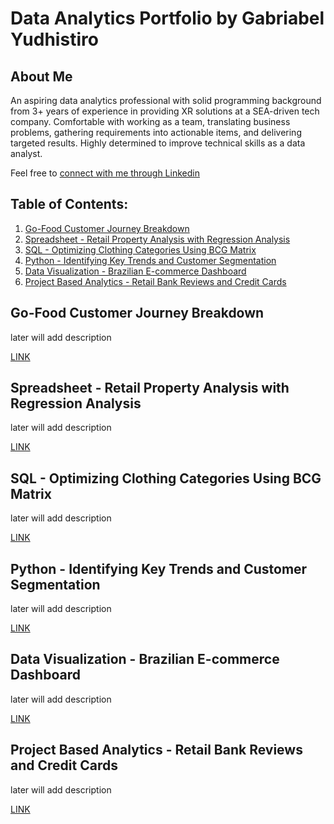 # Data Analytics Portfolio by Gabriabel Yudhistiro

## About Me

An aspiring data analytics professional with solid programming background from 3+ years of experience in providing XR solutions at a SEA-driven tech company. Comfortable with working as a team, translating business problems, gathering requirements into actionable items, and delivering targeted results. Highly determined to improve technical skills as a data analyst.

Feel free to [connect with me through Linkedin](https://www.linkedin.com/in/gabriabel/)

## Table of Contents:

1. [Go-Food Customer Journey Breakdown](https://github.com/Gabriabel/DA-Portfolio#go-food-customer-journey-breakdown)
2. [Spreadsheet - Retail Property Analysis with Regression Analysis](https://github.com/Gabriabel/DA-Portfolio/sql---optimizing-clothing-categories-using-bcg-matrix)
3. [SQL - Optimizing Clothing Categories Using BCG Matrix](https://github.com/Gabriabel/DA-Portfolio/python---identifying-key-trends-and-customer-segmentation)
4. [Python - Identifying Key Trends and Customer Segmentation](https://github.com/Gabriabel/DA-Portfolio/python---identifying-key-trends-and-customer-segmentation)
5. [Data Visualization - Brazilian E-commerce Dashboard](https://github.com/Gabriabel/DA-Portfolio/data-visualization---brazilian-e-commerce-dashboard)
6. [Project Based Analytics - Retail Bank Reviews and Credit Cards](https://github.com/Gabriabel/DA-Portfolio/project-based-analytics---retail-bank-reviews-and-credit-cards)

## Go-Food Customer Journey Breakdown

later will add description

[LINK](https://docs.google.com/spreadsheets/d/1LclnqPpKFmpFmSvmfoX2MFkEW2NGK3rYKhx60g_NDPc/edit?usp=share_link)

## Spreadsheet - Retail Property Analysis with Regression Analysis

later will add description

[LINK](https://docs.google.com/spreadsheets/d/1GbnR82EpxnwqSag4uUbG9ROG2cP62hjHm8QKKiRPFoI/edit?usp=share_link)

## SQL - Optimizing Clothing Categories Using BCG Matrix

later will add description

[LINK](https://drive.google.com/file/d/1c5IEH0q8XuHeBWFAV3MGi-qzh9sipx1O/view?usp=share_link)

## Python - Identifying Key Trends and Customer Segmentation

later will add description

[LINK](https://drive.google.com/file/d/1FSP8XV8KRwmx66kgUTKaGfNB-icZ1VaC/view?usp=share_link)

## Data Visualization - Brazilian E-commerce Dashboard

later will add description

[LINK](https://drive.google.com/file/d/1fLcg_hNtdvvwchN554Zv_V5fudYHr2v1/view?usp=share_link)

## Project Based Analytics - Retail Bank Reviews and Credit Cards

later will add description

[LINK](https://drive.google.com/file/d/1Jt_ObCiJO5zpPruY6yFwNQ6L3GKoG8vy/view?usp=share_link)
